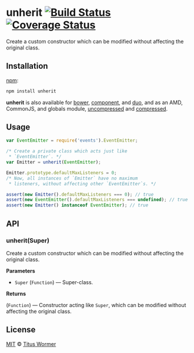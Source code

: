 # unherit [![Build Status](https://img.shields.io/travis/wooorm/unherit.svg)](https://travis-ci.org/wooorm/unherit) [![Coverage Status](https://img.shields.io/codecov/c/github/wooorm/unherit.svg)](https://codecov.io/github/wooorm/unherit?branch=master)

Create a custom constructor which can be modified without affecting the
original class.

## Installation

[npm](https://docs.npmjs.com/cli/install):

```bash
npm install unherit
```

**unherit** is also available for [bower](http://bower.io/#install-packages),
[component](https://github.com/componentjs/component), and [duo](http://duojs.org/#getting-started),
and as an AMD, CommonJS, and globals module, [uncompressed](unherit.js) and [compressed](unherit.min.js).

## Usage

```js
var EventEmitter = require('events').EventEmitter;

/* Create a private class which acts just like
 * `EventEmitter`. */
var Emitter = unherit(EventEmitter);

Emitter.prototype.defaultMaxListeners = 0;
/* Now, all instances of `Emitter` have no maximum
 * listeners, without affecting other `EventEmitter`s. */

assert(new Emitter().defaultMaxListeners === 0); // true
assert(new EventEmitter().defaultMaxListeners === undefined); // true
assert(new Emitter() instanceof EventEmitter); // true
```

## API

### unherit(Super)

Create a custom constructor which can be modified without affecting the
original class.

**Parameters**

*   `Super` (`Function`) — Super-class.

**Returns**

(`Function`) — Constructor acting like `Super`, which can be modified
without affecting the original class.

## License

[MIT](LICENSE) © [Titus Wormer](http://wooorm.com)
